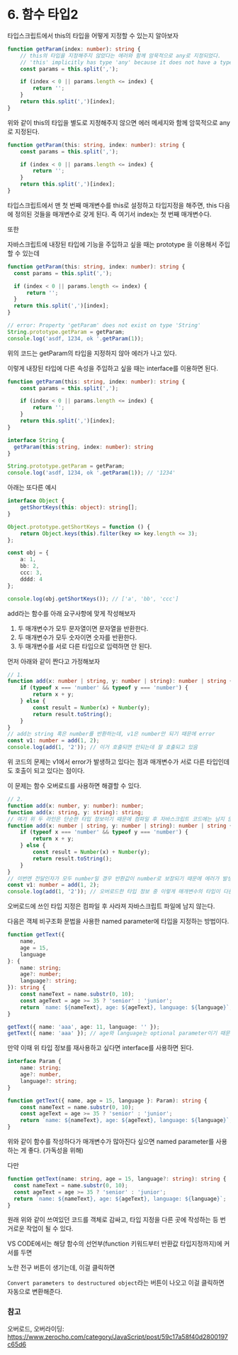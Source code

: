 # 6. 함수 타입2

타입스크립트에서 this의 타입을 어떻게 지정할 수 있는지 알아보자

```ts
function getParam(index: number): string {
    // this의 타입을 지정해주지 않았다는 에러와 함께 암묵적으로 any로 지정되었다.
    // 'this' implicitly has type 'any' because it does not have a type annotation.(2683)
    const params = this.split(',');

    if (index < 0 || params.length <= index) {
        return '';
    }
    return this.split(',')[index];
}
```

위와 같이 this의 타입을 별도로 지정해주지 않으면 에러 메세지와 함께 암묵적으로 any로 지정된다.

```ts
function getParam(this: string, index: number): string {
    const params = this.split(',');

    if (index < 0 || params.length <= index) {
        return '';
    }
    return this.split(',')[index];
}
```

타입스크립트에서 맨 첫 번째 매개변수를 this로 설정하고 타입지정을 해주면, this 다음에 정의된 것들을 매개변수로 갖게 된다. 즉 여기서 index는 첫 번째 매개변수다.

또한 

자바스크립트에 내장된 타입에 기능을 주입하고 싶을 때는 prototype 을 이용해서 주입할 수 있는데

```ts
function getParam(this: string, index: number): string {
  const params = this.split(',');

  if (index < 0 || params.length <= index) {
      return '';
  }
  return this.split(',')[index];
}

// error: Property 'getParam' does not exist on type 'String'
String.prototype.getParam = getParam;
console.log('asdf, 1234, ok '.getParam(1));
```

위의 코드는 getParam의 타입을 지정하지 않아 에러가 나고 있다.

이렇게 내장된 타입에 다른 속성을 주입하고 싶을 때는 interface를 이용하면 된다.

```ts
function getParam(this: string, index: number): string {
    const params = this.split(',');

    if (index < 0 || params.length <= index) {
        return '';
    }
    return this.split(',')[index];
}

interface String {
  getParam(this:string, index: number): string
}

String.prototype.getParam = getParam;
console.log('asdf, 1234, ok '.getParam(1)); // '1234'
```

아래는 또다른 예시

```ts
interface Object {
    getShortKeys(this: object): string[];
}

Object.prototype.getShortKeys = function () {
    return Object.keys(this).filter(key => key.length <= 3);
};

const obj = {
    a: 1,
    bb: 2,
    ccc: 3,
    dddd: 4
};

console.log(obj.getShortKeys()); // ['a', 'bb', 'ccc']
```

add라는 함수를 아래 요구사항에 맞게 작성해보자

1. 두 매개변수가 모두 문자열이면 문자열을 반환한다.
2. 두 매개변수가 모두 숫자이면 숫자를 반환한다.
3. 두 매개변수를 서로 다른 타입으로 입력하면 안 된다.

먼저 아래와 같이 짠다고 가정해보자
```ts
// 1.
function add(x: number | string, y: number | string): number | string {
    if (typeof x === 'number' && typeof y === 'number') {
        return x + y;
    } else {
        const result = Number(x) + Number(y);
        return result.toString();
    }
} 
// add는 string 혹은 number를 반환하는데, v1은 number만 되기 때문에 error
const v1: number = add(1, 2);
console.log(add(1, '2')); // 이거 호출되면 안되는데 잘 호출되고 있음
```

위 코드의 문제는 v1에서 error가 발생하고 있다는 점과 매개변수가 서로 다른 타입인데도 호출이 되고 있다는 점이다.

이 문제는 함수 오버로드를 사용하면 해결할 수 있다.

```ts
// 2.
function add(x: number, y: number): number;
function add(x: string, y: string): string;
// 여기 위 두 라인은 단순한 타입 정보이기 때문에 컴파일 후 자바스크립트 코드에는 남지 않는다.
function add(x: number | string, y: number | string): number | string {
    if (typeof x === 'number' && typeof y === 'number') {
        return x + y;
    } else {
        const result = Number(x) + Number(y);
        return result.toString();
    }
} 
// 이번엔 전달인자가 모두 number일 경우 반환값이 number로 보장되기 때문에 에러가 발생하지 않음
const v1: number = add(1, 2);
console.log(add(1, '2')); // 오버로드한 타입 정보 중 이렇게 매개변수의 타입이 다른 경우가 없기 때문에 호출되지 않고 에러 발샘
```

오버로드에 쓰인 타입 지정은 컴파일 후 사라져 자바스크립트 파일에 남지 않는다.

다음은 객체 비구조화 문법을 사용한 named parameter에 타입을 지정하는 방법이다.

```ts
function getText({
    name,
    age = 15,
    language
}: {
    name: string;
    age?: number;
    language?: string;
}): string {
    const nameText = name.substr(0, 10);
    const ageText = age >= 35 ? 'senior' : 'junior';
    return `name: ${nameText}, age: ${ageText}, language: ${language}`;
}

getText({ name: 'aaa', age: 11, language: '' });
getText({ name: 'aaa' }); // age와 language는 optional parameter이기 때문에 생략 가능
```

만약 이때 위 타입 정보를 재사용하고 싶다면 interface를 사용하면 된다.

```ts
interface Param {
    name: string;
    age?: number,
    language?: string;
}

function getText({ name, age = 15, language }: Param): string {
    const nameText = name.substr(0, 10);
    const ageText = age >= 35 ? 'senior' : 'junior';
    return `name: ${nameText}, age: ${ageText}, language: ${language}`;
}
```

위와 같이 함수를 작성하다가 매개변수가 많아진다 싶으면 named parameter를 사용하는 게 좋다. (가독성을 위해)

다만 

```ts
function getText(name: string, age = 15, language?: string): string {
  const nameText = name.substr(0, 10);
  const ageText = age >= 35 ? 'senior' : 'junior';
  return `name: ${nameText}, age: ${ageText}, language: ${language}`;
}
```

원래 위와 같이 쓰여있던 코드를 객체로 감싸고, 타입 지정을 다른 곳에 작성하는 등 번거로운 작업이 될 수 있다.

VS CODE에서는 해당 함수의 선언부(function 키워드부터 반환값 타입지정까지)에 커서를 두면

노란 전구 버튼이 생기는데, 이걸 클릭하면

`Convert parameters to destructured object`라는 버튼이 나오고 이걸 클릭하면 자동으로 변환해준다.


### 참고

오버로드, 오버라이딩: https://www.zerocho.com/category/JavaScript/post/59c17a58f40d2800197c65d6